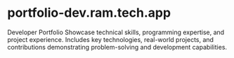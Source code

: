 # portfolio-dev.ram.tech.app
Developer Portfolio Showcase technical skills, programming expertise, and project experience. Includes key technologies, real-world projects, and contributions demonstrating problem-solving and development capabilities.
